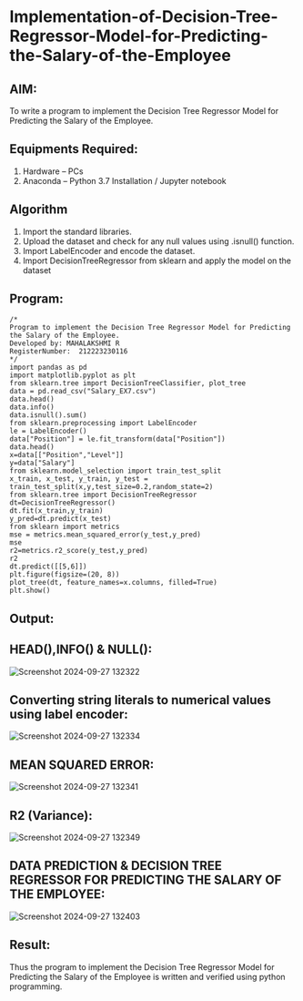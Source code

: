 # Implementation-of-Decision-Tree-Regressor-Model-for-Predicting-the-Salary-of-the-Employee

## AIM:
To write a program to implement the Decision Tree Regressor Model for Predicting the Salary of the Employee.

## Equipments Required:
1. Hardware – PCs
2. Anaconda – Python 3.7 Installation / Jupyter notebook

## Algorithm
1. Import the standard libraries.
2. Upload the dataset and check for any null values using .isnull() function.
3. Import LabelEncoder and encode the dataset.
4. Import DecisionTreeRegressor from sklearn and apply the model on the dataset

## Program:
```
/*
Program to implement the Decision Tree Regressor Model for Predicting the Salary of the Employee.
Developed by: MAHALAKSHMI R
RegisterNumber:  212223230116
*/
import pandas as pd
import matplotlib.pyplot as plt
from sklearn.tree import DecisionTreeClassifier, plot_tree
data = pd.read_csv("Salary_EX7.csv")
data.head()
data.info()
data.isnull().sum()
from sklearn.preprocessing import LabelEncoder
le = LabelEncoder()
data["Position"] = le.fit_transform(data["Position"])
data.head()
x=data[["Position","Level"]]
y=data["Salary"]
from sklearn.model_selection import train_test_split
x_train, x_test, y_train, y_test = train_test_split(x,y,test_size=0.2,random_state=2)
from sklearn.tree import DecisionTreeRegressor
dt=DecisionTreeRegressor()
dt.fit(x_train,y_train)
y_pred=dt.predict(x_test)
from sklearn import metrics
mse = metrics.mean_squared_error(y_test,y_pred)
mse
r2=metrics.r2_score(y_test,y_pred)
r2
dt.predict([[5,6]])
plt.figure(figsize=(20, 8))
plot_tree(dt, feature_names=x.columns, filled=True)
plt.show()
```

## Output:

## HEAD(),INFO() & NULL():

![Screenshot 2024-09-27 132322](https://github.com/user-attachments/assets/7c5a5ab3-230c-4a69-8098-4b0780ec5d4f)

## Converting string literals to numerical values using label encoder:

![Screenshot 2024-09-27 132334](https://github.com/user-attachments/assets/59953a99-7e6c-4497-945c-10a2c8ca8091)

## MEAN SQUARED ERROR:

![Screenshot 2024-09-27 132341](https://github.com/user-attachments/assets/4728c74b-06ec-41fd-a581-711f08a98892)

## R2 (Variance):

![Screenshot 2024-09-27 132349](https://github.com/user-attachments/assets/b0c12dd0-b1d0-4a40-b077-366fdaee59b6)

## DATA PREDICTION & DECISION TREE REGRESSOR FOR PREDICTING THE SALARY OF THE EMPLOYEE:

![Screenshot 2024-09-27 132403](https://github.com/user-attachments/assets/a5bcd986-adaa-4688-99db-79a2957ffdc1)

## Result:
Thus the program to implement the Decision Tree Regressor Model for Predicting the Salary of the Employee is written and verified using python programming.
